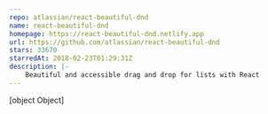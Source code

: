 ```yaml
---
repo: atlassian/react-beautiful-dnd
name: react-beautiful-dnd
homepage: https://react-beautiful-dnd.netlify.app
url: https://github.com/atlassian/react-beautiful-dnd
stars: 33670
starredAt: 2018-02-23T01:29:31Z
description: |-
    Beautiful and accessible drag and drop for lists with React
---
```


[object Object]
